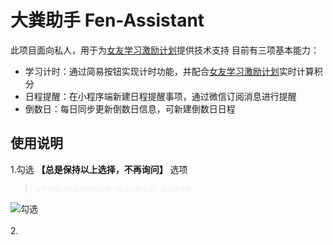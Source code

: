 # 大粪助手 Fen-Assistant

此项目面向私人，用于为[女友学习激励计划](https://docs.qq.com/doc/DSk91YUlLT2Vmc1pi)提供技术支持
目前有三项基本能力：

- 学习计时：通过简易按钮实现计时功能，并配合[女友学习激励计划](https://docs.qq.com/doc/DSk91YUlLT2Vmc1pi)实时计算积分
- 日程提醒：在小程序端新建日程提醒事项，通过微信订阅消息进行提醒
- 倒数日：每日同步更新倒数日信息，可新建倒数日日程

## 使用说明

1.勾选 **【总是保持以上选择，不再询问】** 选项
<br/>
><font color=#eee size=1>鉴于微信订阅消息非特定商户每次只能发送一条订阅消息</font>

  ![勾选](https://cloud1-1gbei9qk7777fe06-1309430445.tcloudbaseapp.com/image/QQ%E6%88%AA%E5%9B%BE20220315173235.png?sign=3c4e8fa093a269b6314bf56945b8377e&t=1647336893)
<br/>
<br/>
2.
